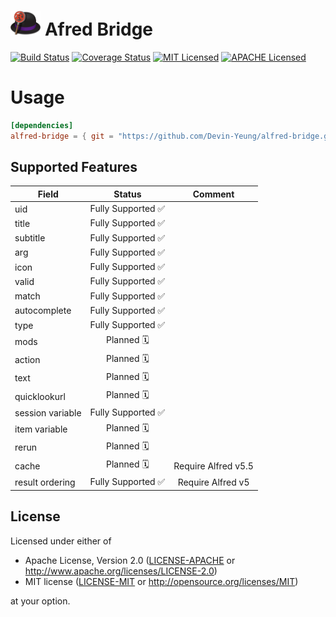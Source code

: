 # <a><img src="docs/images/alfred-bridge-logo.png" height="40" valign="baseline" /></a> Afred Bridge

[![Build Status][actions-badge]][actions-url]
[![Coverage Status][coveralls-badge]][coveralls-url]
[![MIT Licensed][mit-badge]][mit-url]
[![APACHE Licensed][apache-badge]][apache-url]

[actions-badge]: https://github.com/Devin-Yeung/alfred-bridge/actions/workflows/ci.yml/badge.svg?branch=master

[actions-url]: https://github.com/Devin-Yeung/alfred-bridge/actions/workflows/ci.yml

[coveralls-badge]: https://coveralls.io/repos/github/Devin-Yeung/alfred-bridge/badge.svg?branch=master

[coveralls-url]: https://coveralls.io/github/Devin-Yeung/alfred-bridge?branch=master

[mit-badge]: https://img.shields.io/badge/license-MIT-blue.svg

[apache-badge]: https://img.shields.io/badge/license-APACHE_2.0-blue.svg

[mit-url]: https://github.com/Devin-Yeung/alfred-bridge/blob/master/LICENSE-MIT

[apache-url]: https://github.com/Devin-Yeung/alfred-bridge/blob/master/LICENSE-APACHE

# Usage

```toml
[dependencies]
alfred-bridge = { git = "https://github.com/Devin-Yeung/alfred-bridge.git", rev = "refs/heads/master" }
```

## Supported Features

| Field            |      Status       |       Comment       |
|------------------|:-----------------:|:-------------------:|
| uid              | Fully Supported ✅ |                     |
| title            | Fully Supported ✅ |                     |
| subtitle         | Fully Supported ✅ |                     |
| arg              | Fully Supported ✅ |                     |
| icon             | Fully Supported ✅ |                     |
| valid            | Fully Supported ✅ |                     |
| match            | Fully Supported ✅ |                     |
| autocomplete     | Fully Supported ✅ |                     |
| type             | Fully Supported ✅ |                     |
| mods             |    Planned  🗓    |                     |
| action           |    Planned  🗓    |                     |
| text             |    Planned  🗓    |                     |
| quicklookurl     |    Planned  🗓    |                     |
| session variable | Fully Supported ✅ |                     |
| item variable    |    Planned 🗓     |                     |
| rerun            |    Planned 🗓     |                     |
| cache            |    Planned 🗓     | Require Alfred v5.5 |
| result ordering  | Fully Supported ✅ |  Require Alfred v5  |

## License

Licensed under either of

* Apache License, Version 2.0
  ([LICENSE-APACHE](LICENSE-APACHE) or http://www.apache.org/licenses/LICENSE-2.0)
* MIT license
  ([LICENSE-MIT](LICENSE-MIT) or http://opensource.org/licenses/MIT)

at your option.
